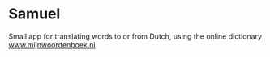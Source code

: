 # Samuel
Small app for translating words to or from Dutch, using the online dictionary www.mijnwoordenboek.nl
